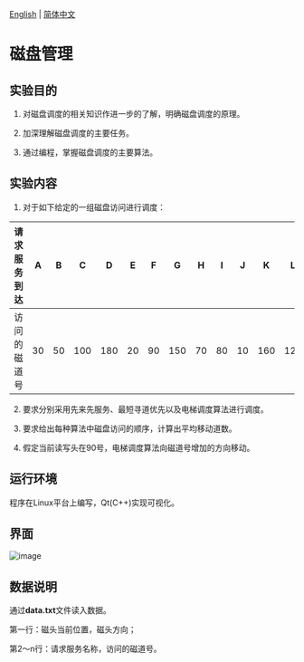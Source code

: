 [English](README.md) | [简体中文](README.zh-CN.md)

# 磁盘管理

## 实验目的

1. 对磁盘调度的相关知识作进一步的了解，明确磁盘调度的原理。

2. 加深理解磁盘调度的主要任务。

3. 通过编程，掌握磁盘调度的主要算法。

## 实验内容

1. 对于如下给定的一组磁盘访问进行调度：

| 请求服务到达 | A   | B   | C   | D   | E   | F   | G   | H   | I   | J   | K   | L   | M   | N   |
| ------------ | --- | --- | --- | --- | --- | --- | --- | --- | --- | --- | --- | --- | --- | --- |
| 访问的磁道号 | 30  | 50  | 100 | 180 | 20  | 90  | 150 | 70  | 80  | 10  | 160 | 120 | 40  | 110 |

2. 要求分别采用先来先服务、最短寻道优先以及电梯调度算法进行调度。

3. 要求给出每种算法中磁盘访问的顺序，计算出平均移动道数。

4. 假定当前读写头在90号，电梯调度算法向磁道号增加的方向移动。

## 运行环境

程序在Linux平台上编写，Qt(C++)实现可视化。

## 界面

![image](https://github.com/BattleforAzeroth/DiskManagement/blob/main/2022-02-23%2011-27-27%20%E7%9A%84%E5%B1%8F%E5%B9%95%E6%88%AA%E5%9B%BE.png)

## 数据说明

通过**data.txt**文件读入数据。

第一行：磁头当前位置，磁头方向；

第2～n行：请求服务名称，访问的磁道号。
